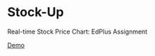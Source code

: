 # Stock-Up
Real-time Stock Price Chart: EdPlus Assignment

[Demo](http://atit-gaonkar.me/Stock-Up/)

